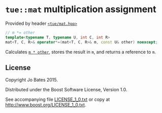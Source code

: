 `tue::mat` multiplication assignment
====================================
Provided by header [`<tue/mat.hpp>`](../../headers/mat.md)

```c++
// m *= other
template<typename T, typename U, int C, int R>
mat<T, C, R>& operator*=(mat<T, C, R>& m, const U& other) noexcept;
```

Calculates [`m * other`](multiplication.md), stores the result in `m`, and
returns a reference to `m`.

License
-------
Copyright Jo Bates 2015.

Distributed under the Boost Software License, Version 1.0.

See accompanying file [LICENSE_1_0.txt](../../../LICENSE_1_0.txt) or copy at
http://www.boost.org/LICENSE_1_0.txt.
